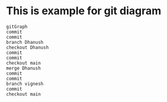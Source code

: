 # This is example for git diagram
```mermaid
gitGraph
commit
commit
branch Dhanush
checkout Dhanush
commit
commit
checkout main
merge Dhanush
commit
commit
branch vignesh
commit
checkout main